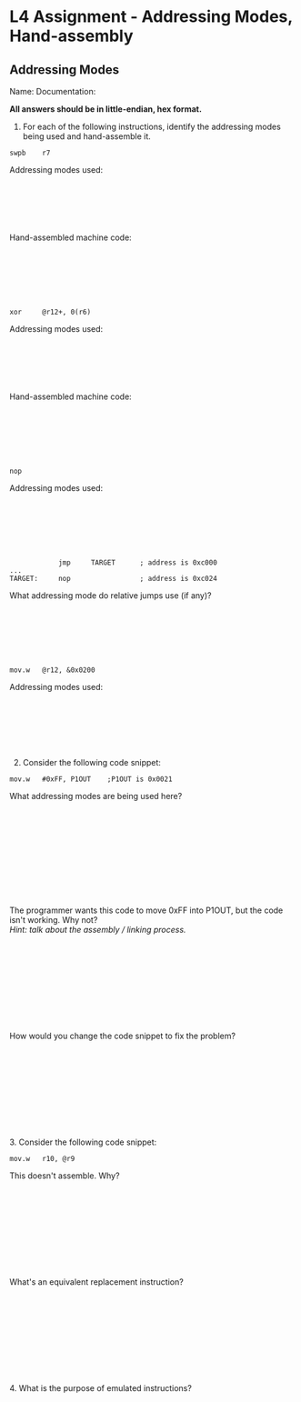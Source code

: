 # L4 Assignment - Addressing Modes, Hand-assembly

## Addressing Modes

Name:
Documentation:


**All answers should be in little-endian, hex format.**

1. For each of the following instructions, identify the addressing modes being used and hand-assemble it.
```
swpb    r7
```
Addressing modes used:
<br>
<br>
<br>
<br>
<br>
<br>
<br>
Hand-assembled machine code:
<br>
<br>
<br>
<br>
<br>
<br>
<br>
```
xor     @r12+, 0(r6)
```
Addressing modes used:
<br>
<br>
<br>
<br>
<br>
<br>
<br>
Hand-assembled machine code:
<br>
<br>
<br>
<br>
<br>
<br>
<br>
```
nop
```
Addressing modes used:
<br>
<br>
<br>
<br>
<br>
<br>
<br>

```
            jmp     TARGET      ; address is 0xc000
...
TARGET:     nop                 ; address is 0xc024
```
What addressing mode do relative jumps use (if any)?
<br>
<br>
<br>
<br>
<br>
<br>
<br>

```
mov.w   @r12, &0x0200
```
Addressing modes used:
<br>
<br>
<br>
<br>
<br>
<br>
<br>

2. Consider the following code snippet:
```
mov.w   #0xFF, P1OUT    ;P1OUT is 0x0021
```
What addressing modes are being used here?
<br>
<br>
<br>
<br>
<br>
<br>
<br>
<br>
<br>
<br>
<br>

The programmer wants this code to move 0xFF into P1OUT, but the code isn't working.  Why not?  
*Hint: talk about the assembly / linking process.*
<br>
<br>
<br>
<br>
<br>
<br>
<br>
<br>
<br>
<br>
<br>
How would you change the code snippet to fix the problem?
<br>
<br>
<br>
<br>
<br>
<br>
<br>
<br>
<br>
<br>
<br>
3. Consider the following code snippet:
```
mov.w   r10, @r9
```

This doesn't assemble.  Why?
<br>
<br>
<br>
<br>
<br>
<br>
<br>
<br>
<br>
<br>
<br>
What's an equivalent replacement instruction?
<br>
<br>
<br>
<br>
<br>
<br>
<br>
<br>
<br>
<br>
<br>
4. What is the purpose of emulated instructions?
<br>
<br>
<br>
<br>
<br>
<br>

